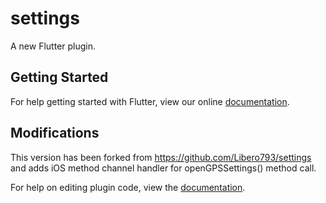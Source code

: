 # settings

A new Flutter plugin.

## Getting Started

For help getting started with Flutter, view our online
[documentation](https://flutter.io/).

## Modifications

This version has been forked from https://github.com/Libero793/settings and adds iOS method channel handler for openGPSSettings() method call.

For help on editing plugin code, view the [documentation](https://flutter.io/developing-packages/#edit-plugin-package).
